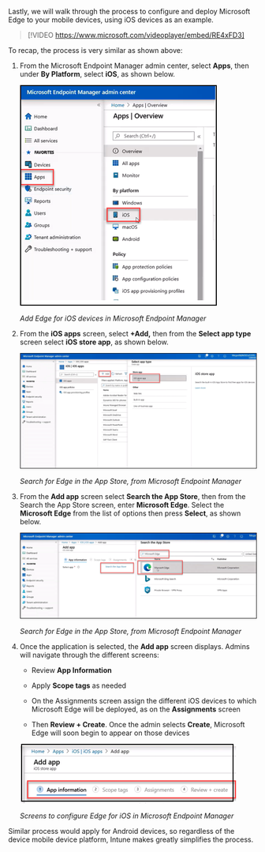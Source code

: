 Lastly, we will walk through the process to configure and deploy Microsoft Edge to your mobile devices, using iOS devices as an example. 

>[!VIDEO https://www.microsoft.com/videoplayer/embed/RE4xFD3]

To recap, the process is very similar as shown above:

1) From the Microsoft Endpoint Manager admin center, select **Apps**, then under **By Platform**, select **iOS**, as shown below.

 

    ![Add Edge for iOS devices in Microsoft Endpoint Manager](../media/unit5-intune-mobile-step1v2.png)

    *Add Edge for iOS devices in Microsoft Endpoint Manager*

 

2) From the **iOS apps** screen, select **+Add,**  then from the **Select app type** screen select **iOS store app**, as shown below. 

 

    [![Search for Edge in the App Store, from Microsoft Endpoint Manager](../media/unit5-intune-mobile-step2v2.png)](../media/unit5-intune-mobile-step2v2.png#lightox)

    *Search for Edge in the App Store, from Microsoft Endpoint Manager*

 

3) From the **Add app** screen select **Search the App Store**, then from the Search the App Store screen, enter **Microsoft Edge**. Select the **Microsoft Edge** from the list of options then press **Select**, as shown below.

 

    [![Search for Edge in the App Store, from Microsoft Endpoint Manager](../media/unit5-intune-mobile-step3v2.png)](../media/unit5-intune-mobile-step3v2.png#lightbox)

    *Search for Edge in the App Store, from Microsoft Endpoint Manager*


 

4) Once the application is selected, the **Add app** screen displays. Admins will navigate through the different screens: 

	- Review **App Information** 

	- Apply **Scope tags** as needed 

	- On the Assignments screen assign the different iOS devices to which Microsoft Edge will be deployed, as on the **Assignments** screen 

	- Then **Review + Create**. Once the admin selects **Create**, Microsoft Edge will soon begin to appear on those devices

 

    ![Screens to configure Edge for iOS in Microsoft Endpoint Manager](../media/unit5-intune-mobile-step4c.png)

    *Screens to configure Edge for iOS in Microsoft Endpoint Manager*
 

Similar process would apply for Android devices, so regardless of the device mobile device platform, Intune makes greatly simplifies the process.
